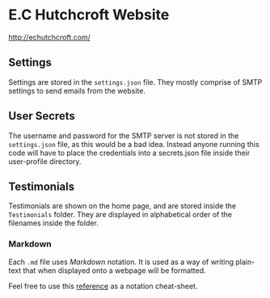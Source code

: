 # E.C Hutchcroft Website
http://echutchcroft.com/

## Settings
Settings are stored in the `settings.json` file. They mostly comprise of SMTP settings to send emails from the website.

## User Secrets
The username and password for the SMTP server is not stored in the `settings.json` file, as this would be a bad idea. Instead anyone running this code will have to place the credentials into a secrets.json file inside their user-profile directory.

## Testimonials
Testimonials are shown on the home page, and are stored inside the `Testimonials` folder. 
They are displayed in alphabetical order of the filenames inside the folder.

### Markdown
Each `.md` file uses *Markdown* notation. It is used as a way of writing plain-text that when displayed onto a webpage will be formatted.

Feel free to use this [reference](http://commonmark.org/help/) as a notation cheat-sheet.